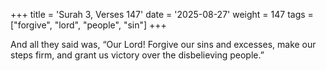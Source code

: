 +++
title = 'Surah 3, Verses 147'
date = '2025-08-27'
weight = 147
tags = ["forgive", "lord", "people", "sin"]
+++

And all they said was, “Our Lord! Forgive our sins and excesses, make our steps firm, and grant us victory over the disbelieving people.”